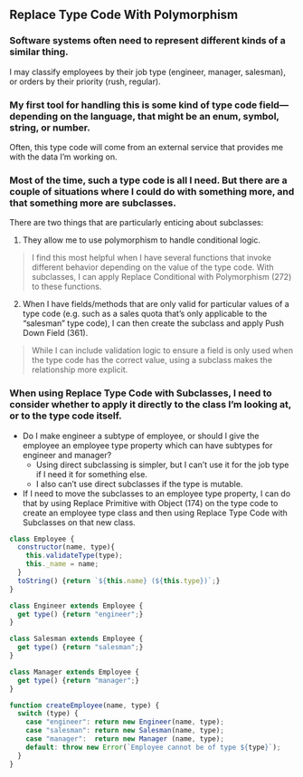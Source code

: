 ## Replace Type Code With Polymorphism

### Software systems often need to represent different kinds of a similar thing.
I may classify employees by their job type (engineer, manager, salesman), or orders by their priority (rush, regular).

### My first tool for handling this is some kind of type code field—depending on the language, that might be an enum, symbol, string, or number.
Often, this type code will come from an external service that provides me with the data I’m working on.

### Most of the time, such a type code is all I need. But there are a couple of situations where I could do with something more, and that something more are subclasses.
There are two things that are particularly enticing about subclasses:

1. They allow me to use polymorphism to handle conditional logic.
> I find this most helpful when I have several functions that invoke different behavior depending on the value of the type code. With subclasses, I can apply Replace Conditional with Polymorphism (272) to these functions.

2. When I have fields/methods that are only valid for particular values of a type code (e.g. such as a sales quota that’s only applicable to the “salesman” type code), I can then create the subclass and apply Push Down Field (361).
> While I can include validation logic to ensure a field is only used when the type code has the correct value, using a subclass makes the relationship more explicit.

### When using Replace Type Code with Subclasses, I need to consider whether to apply it directly to the class I’m looking at, or to the type code itself.
* Do I make engineer a subtype of employee, or should I give the employee an employee type property which can have subtypes for engineer and manager?
  * Using direct subclassing is simpler, but I can’t use it for the job type if I need it for something else.
  * I also can’t use direct subclasses if the type is mutable.
* If I need to move the subclasses to an employee type property, I can do that by using Replace Primitive with Object (174) on the type code to create an employee type class and then using Replace Type Code with Subclasses on that new class.

```javascript
class Employee {
  constructor(name, type){
    this.validateType(type);
    this._name = name;
  }
  toString() {return `${this.name} (${this.type})`;}
}

class Engineer extends Employee {
  get type() {return "engineer";}
}

class Salesman extends Employee {
  get type() {return "salesman";}
}

class Manager extends Employee {
  get type() {return "manager";}
}

function createEmployee(name, type) {
  switch (type) {
    case "engineer": return new Engineer(name, type);
    case "salesman": return new Salesman(name, type);
    case "manager":  return new Manager (name, type);
    default: throw new Error(`Employee cannot be of type ${type}`);
  }
}
```
